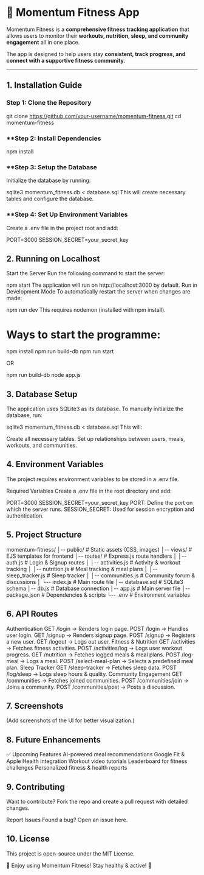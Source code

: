 # 📌 Momentum Fitness App

Momentum Fitness is a **comprehensive fitness tracking application** that allows users to monitor their **workouts, nutrition, sleep, and community engagement** all in one place.

The app is designed to help users stay **consistent, track progress, and connect with a supportive fitness community**.

---

## 1. Installation Guide

### **Step 1: Clone the Repository**
git clone https://github.com/your-username/momentum-fitness.git
cd momentum-fitness


### **Step 2: Install Dependencies
npm install


### **Step 3: Setup the Database
Initialize the database by running:

sqlite3 momentum_fitness.db < database.sql
This will create necessary tables and configure the database.

### **Step 4: Set Up Environment Variables
Create a .env file in the project root and add:

PORT=3000
SESSION_SECRET=your_secret_key


## 2. Running on Localhost
Start the Server
Run the following command to start the server:

npm start
The application will run on http://localhost:3000 by default.
Run in Development Mode
To automatically restart the server when changes are made:

npm run dev
This requires nodemon (installed with npm install).

# Ways to start the programme:
npm install 
npm run build-db
npm run start 

OR 

npm run build-db
node app.js

## 3. Database Setup
The application uses SQLite3 as its database.
To manually initialize the database, run:

sqlite3 momentum_fitness.db < database.sql
This will:

Create all necessary tables.
Set up relationships between users, meals, workouts, and communities.

## 4. Environment Variables
The project requires environment variables to be stored in a .env file.

Required Variables
Create a .env file in the root directory and add:

PORT=3000
SESSION_SECRET=your_secret_key
PORT: Define the port on which the server runs.
SESSION_SECRET: Used for session encryption and authentication.

## 5. Project Structure

momentum-fitness/
│-- public/               # Static assets (CSS, images)
│-- views/                # EJS templates for frontend
│-- routes/               # Express.js route handlers
│   │-- auth.js           # Login & Signup routes
│   │-- activities.js     # Activity & workout tracking
│   │-- nutrition.js      # Meal tracking & meal plans
│   │-- sleep_tracker.js  # Sleep tracker
│   │-- communities.js    # Community forum & discussions
│   └-- index.js          # Main route file
│-- database.sql          # SQLite3 schema
│-- db.js                 # Database connection
│-- app.js                # Main server file
│-- package.json          # Dependencies & scripts
└-- .env                  # Environment variables


## 6. API Routes
Authentication
GET /login → Renders login page.
POST /login → Handles user login.
GET /signup → Renders signup page.
POST /signup → Registers a new user.
GET /logout → Logs out user.
Fitness & Nutrition
GET /activities → Fetches fitness activities.
POST /activities/log → Logs user workout progress.
GET /nutrition → Fetches logged meals & meal plans.
POST /log-meal → Logs a meal.
POST /select-meal-plan → Selects a predefined meal plan.
Sleep Tracker
GET /sleep-tracker → Fetches sleep data.
POST /log/sleep → Logs sleep hours & quality.
Community Engagement
GET /communities → Fetches joined communities.
POST /communities/join → Joins a community.
POST /communities/post → Posts a discussion.

## 7. Screenshots
(Add screenshots of the UI for better visualization.)

## 8. Future Enhancements
✅ Upcoming Features
AI-powered meal recommendations
Google Fit & Apple Health integration
Workout video tutorials
Leaderboard for fitness challenges
Personalized fitness & health reports

## 9. Contributing
Want to contribute?
Fork the repo and create a pull request with detailed changes.

Report Issues
Found a bug? Open an issue here.

## 10. License
This project is open-source under the MIT License.

🚀 Enjoy using Momentum Fitness! Stay healthy & active! 🚀

